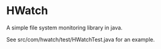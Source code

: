 # HWatch
A simple file system monitoring library in java.

See src/com/hwatch/test/HWatchTest.java for an example.